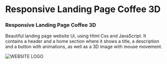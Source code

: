 # Responsive Landing Page Coffee 3D

### Responsive Landing Page Coffee 3D
Beautiful landing page website Ui, using Html Css and JavaScript. It contains a header and a home section where it shows a title, a description and a button with animations, as well as a 3D image with mouse movement.

![WEBSITE LOGO](https://media.discordapp.net/attachments/1033349790081241158/1040639096940408882/image.png?width=1835&height=671")
